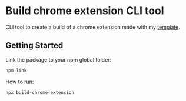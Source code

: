 # Build chrome extension CLI tool

CLI tool to create a build of a chrome extension made with my [template](https://github.com/DanielCaz/create-chrome-extension).

## Getting Started

Link the package to your npm global folder:

```bash
npm link
```

How to run:

```bash
npx build-chrome-extension
```
